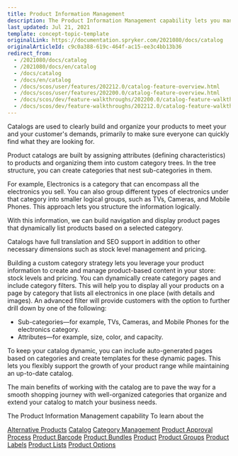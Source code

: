 ```yaml
---
title: Product Information Management
description: The Product Information Management capability lets you manage product catalog.
last_updated: Jul 21, 2021
template: concept-topic-template
originalLink: https://documentation.spryker.com/2021080/docs/catalog
originalArticleId: c9c0a388-619c-464f-ac15-ee3c4bb13b36
redirect_from:
  - /2021080/docs/catalog
  - /2021080/docs/en/catalog
  - /docs/catalog
  - /docs/en/catalog
  - /docs/scos/user/features/202212.0/catalog-feature-overview.html
  - /docs/scos/user/features/202200.0/catalog-feature-overview.html
  - /docs/scos/dev/feature-walkthroughs/202200.0/catalog-feature-walkthrough.html
  - /docs/scos/dev/feature-walkthroughs/202212.0/catalog-feature-walkthrough.html
---
```


Catalogs are used to clearly build and organize your products to meet your and your customer's demands, primarily to make sure everyone can quickly find what they are looking for.

Product catalogs are built by assigning attributes (defining characteristics) to products and organizing them into custom category trees. In the tree structure, you can create categories that nest sub-categories in them.

For example, Electronics is a category that can encompass all the electronics you sell. You can also group different types of electronics under that category into smaller logical groups, such as TVs, Cameras, and Mobile Phones. This approach lets you structure the information logically.

With this information, we can build navigation and display product pages that dynamically list products based on a selected category.

Catalogs have full translation and SEO support in addition to other necessary dimensions such as stock level management and pricing.

Building a custom category strategy lets you leverage your product information to create and manage product-based content in your store: stock levels and pricing. You can dynamically create category pages and include category filters. This will help you to display all your products on a page by category that lists all electronics in one place (with details and images). An advanced filter will provide customers with the option to further drill down by one of the following:
* Sub-categories—for example, TVs, Cameras, and Mobile Phones for the electronics category.
* Attributes—for example, size, color, and capacity.

To keep your catalog dynamic, you can include auto-generated pages based on categories and create templates for these dynamic pages. This lets you flexibly support the growth of your product range while maintaining an up-to-date catalog.

The main benefits of working with the catalog are to pave the way for a smooth shopping journey with well-organized categories that organize and extend your catalog to match your business needs.






The Product Information Management capability To learn about the

[Alternative Products](/docs/pbc/all/product-information-management/{{page.version}}/alternative-products-feature-overview.html)
[Catalog](/docs/pbc/all/product-information-management/{{page.version}}/catalog-feature-overview.html)
[Category Management](/docs/pbc/all/product-information-management/{{page.version}}/category-management-feature-overview.html)
[Product Approval Process](/docs/pbc/all/product-information-management/{{page.version}}/product-approval-process-feature-overview.html)
[Product Barcode](/docs/pbc/all/product-information-management/{{page.version}}/product-barcode-feature-overview.html)
[Product Bundles](/docs/pbc/all/product-information-management/{{page.version}}/product-bundles-feature-overview.html)
[Product](/docs/pbc/all/product-information-management/{{page.version}}/product-feature-overview.html)
[Product Groups](/docs/pbc/all/product-information-management/{{page.version}}/product-groups-feature-overview.html)
[Product Labels](/docs/pbc/all/product-information-management/{{page.version}}/product-labels-feature-overview.html)
[Product Lists](/docs/pbc/all/product-information-management/{{page.version}}/product-lists-feature-overview.html)
[Product Options](/docs/pbc/all/product-information-management/{{page.version}}/product-options-feature-overview.html)
